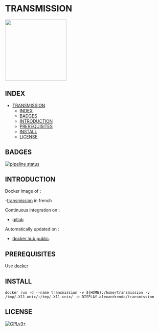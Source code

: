 # TRANSMISSION

<img src="https://www.blogdumac.com/wp-content/uploads/2015/08/Transmission-Logo.png" width="200" height="200"/>

## INDEX

- [TRANSMISSION](#transmission)
  - [INDEX](#index)
  - [BADGES](#badges)
  - [INTRODUCTION](#introduction)
  - [PREREQUISITES](#prerequisites)
  - [INSTALL](#install)
  - [LICENSE](#license)

## BADGES

[![pipeline status](https://gitlab.com/oda-alexandre/transmission/badges/master/pipeline.svg)](https://gitlab.com/oda-alexandre/transmission/commits/master)

## INTRODUCTION

Docker image of :

-[transmission](https://transmissionbt.com) in french

Continuous integration on :

- [gitlab](https://gitlab.com/oda-alexandre/transmission/pipelines)

Automatically updated on :

- [docker hub public](https://hub.docker.com/r/alexandreoda/transmission/).

## PREREQUISITES

Use [docker](https://www.docker.com)

## INSTALL

```docker run -d --name transmission -v ${HOME}:/home/transmission -v /tmp/.X11-unix/:/tmp/.X11-unix/ -e DISPLAY alexandreoda/transmission```

## LICENSE

[![GPLv3+](http://gplv3.fsf.org/gplv3-127x51.png)](https://gitlab.com/oda-alexandre/transmission/blob/master/LICENSE)
